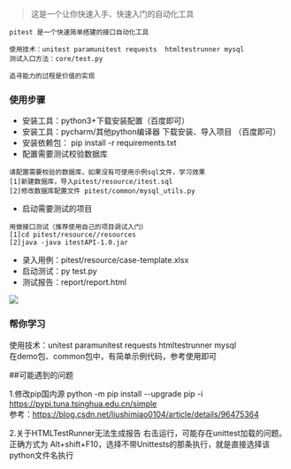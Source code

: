 > 这是一个让你快速入手、快速入门的自动化工具 
```
pitest 是一个快速简单搭建的接口自动化工具

使用技术：unitest paramunitest requests  htmltestrunner mysql 
测试入口方法：core/test.py

追寻能力的过程是价值的实现
```
### 使用步骤
- 安装工具：python3+下载安装配置（百度即可）
- 安装工具：pycharm/其他python编译器 下载安装、导入项目 （百度即可）
- 安装依赖包： pip install -r requirements.txt
- 配置需要测试校验数据库
```
请配置需要校验的数据库，如果没有可使用示例sql文件，学习效果 
[1]新建数据库，导入pitest/resource/itest.sql
[2]修改数据库配置文件 pitest/common/mysql_utils.py
```
- 启动需要测试的项目
```
用做接口测试（推荐使用自己的项目调试入门）
[1]cd pitest/resource//resources
[2]java -java itestAPI-1.0.jar 
```
- 录入用例：pitest/resource/case-template.xlsx
- 启动测试：py test.py
- 测试报告：report/report.html

![](https://ae01.alicdn.com/kf/Heedc57be6d904e52921a707ce5719816r.png)
### 帮你学习
使用技术：unitest paramunitest requests  htmltestrunner mysql   
在demo包、common包中，有简单示例代码，参考使用即可

##可能遇到的问题

1.修改pip国内源
python -m pip install --upgrade pip -i https://pypi.tuna.tsinghua.edu.cn/simple  
参考：https://blog.csdn.net/liushimiao0104/article/details/96475364

2.关于HTMLTestRunner无法生成报告
右击运行，可能存在unittest加载的问题。
正确方式为 Alt+shift+F10，选择不带Unittests的那条执行，就是直接选择该python文件名执行

